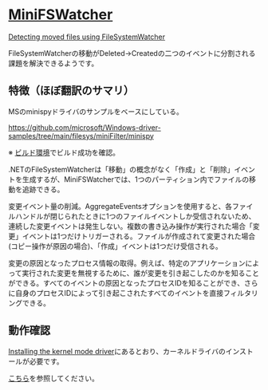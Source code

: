# [MiniFSWatcher](https://github.com/CenterDevice/MiniFSWatcher)

[Detecting moved files using FileSystemWatcher](https://stackoverflow.com/questions/1286114/detecting-moved-files-using-filesystemwatcher)

FileSystemWatcherの移動がDeleted->Createdの二つのイベントに分割される課題を解決できるようです。

## 特徴（ほぼ翻訳のサマリ）

MSのminispyドライバのサンプルをベースにしている。

https://github.com/microsoft/Windows-driver-samples/tree/main/filesys/miniFilter/minispy

※ [ビルド環境](./build20230923.md)でビルド成功を確認。

.NETのFileSystemWatcherは「移動」の概念がなく「作成」と「削除」イベントを生成するが、MiniFSWatcherでは、1つのパーティション内でファイルの移動を追跡できる。

変更イベント量の削減。AggregateEventsオプションを使用すると、各ファイルハンドルが閉じられたときに1つのファイルイベントしか受信されないため、連続した変更イベントは発生しない。複数の書き込み操作が実行された場合「変更」イベントは1つだけトリガーされる。ファイルが作成されて変更された場合(コピー操作が原因の場合)、「作成」イベントは1つだけ受信される。

変更の原因となったプロセス情報の取得。例えば、特定のアプリケーションによって実行された変更を無視するために、誰が変更を引き起こしたのかを知ることができる。すべてのイベントの原因となったプロセスIDを知ることができ、さらに自身のプロセスIDによって引き起こされたすべてのイベントを直接フィルタリングできる。

## 動作確認

[Installing the kernel mode driver](https://github.com/CenterDevice/MiniFSWatcher#installing-the-kernel-mode-driver)にあるとおり、カーネルドライバのインストールが必要です。

[こちら](./setup.md)を参照してください。
